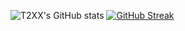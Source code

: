 ![T2XX's GitHub stats](https://github-readme-stats.vercel.app/api?username=T2XX&show_icons=true)
[![GitHub Streak](https://streak-stats.demolab.com?user=T2XX)](https://git.io/streak-stats)
